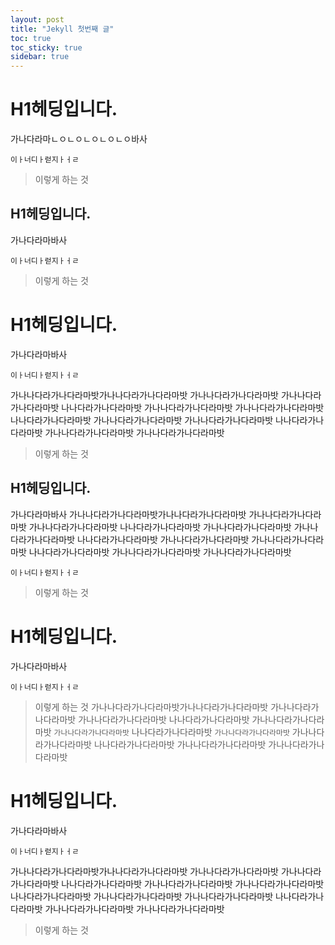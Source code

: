 ```yaml
---
layout: post
title: "Jekyll 첫번째 글"
toc: true  
toc_sticky: true 
sidebar: true
---
```



# H1헤딩입니다.
가나다라마ㄴㅇㄴㅇㄴㅇㄴㅇㄴㅇ바사

```
이ㅏ너디ㅏ럳지ㅏㅓㄹ
```

> 이렇게 하는 것 

## H1헤딩입니다.
가나다라마바사

```
이ㅏ너디ㅏ럳지ㅏㅓㄹ
```

> 이렇게 하는 것 

# H1헤딩입니다.
가나다라마바사

```
이ㅏ너디ㅏ럳지ㅏㅓㄹ
```
가나나다라가나다라마밧가나나다라가나다라마밧
가나나다라가나다라마밧 
가나나다라가나다라마밧 나나다라가나다라마밧 가나나다라가나다라마밧 가나나다라가나다라마밧 나나다라가나다라마밧 가나나다라가나다라마밧 가나나다라가나다라마밧 나나다라가나다라마밧 가나나다라가나다라마밧
가나나다라가나다라마밧

> 이렇게 하는 것 

## H1헤딩입니다.
가나다라마바사
가나나다라가나다라마밧가나나다라가나다라마밧
가나나다라가나다라마밧 
가나나다라가나다라마밧 나나다라가나다라마밧 가나나다라가나다라마밧 가나나다라가나다라마밧 나나다라가나다라마밧 가나나다라가나다라마밧 가나나다라가나다라마밧 나나다라가나다라마밧 가나나다라가나다라마밧
가나나다라가나다라마밧
```
이ㅏ너디ㅏ럳지ㅏㅓㄹ
```

> 이렇게 하는 것 

# H1헤딩입니다.
가나다라마바사

```
이ㅏ너디ㅏ럳지ㅏㅓㄹ
```

> 이렇게 하는 것 
가나나다라가나다라마밧가나나다라가나다라마밧
가나나다라가나다라마밧 
가나나다라가나다라마밧 나나다라가나다라마밧 가나나다라가나다라마밧 `가나나다라가나다라마밧` 나나다라가나다라마밧 `가나나다라가나다라마밧` 가나나다라가나다라마밧 나나다라가나다라마밧 가나나다라가나다라마밧
가나나다라가나다라마밧
# H1헤딩입니다.
가나다라마바사

```
이ㅏ너디ㅏ럳지ㅏㅓㄹ
```
가나나다라가나다라마밧가나나다라가나다라마밧
가나나다라가나다라마밧 
가나나다라가나다라마밧 나나다라가나다라마밧 가나나다라가나다라마밧 가나나다라가나다라마밧 나나다라가나다라마밧 가나나다라가나다라마밧 가나나다라가나다라마밧 나나다라가나다라마밧 가나나다라가나다라마밧
가나나다라가나다라마밧
> 이렇게 하는 것 




